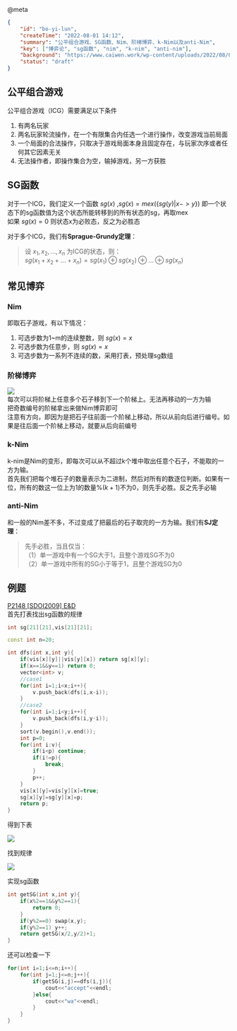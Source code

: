 @meta

```json
{
	"id": "bo-yi-lun",
	"createTime": "2022-08-01 14:12",
	"summary": "公平组合游戏、SG函数、Nim、阶梯博弈、k-Nim以及anti-Nim",
	"key": ["博弈论", "sg函数", "nim", "k-nim", "anti-nim"],
	"background": "https://www.caiwen.work/wp-content/uploads/2022/08/0_1313488616cRqz.jpg",
	"status": "draft"
}
```

## 公平组合游戏

公平组合游戏（ICG）需要满足以下条件

1. 有两名玩家
2. 两名玩家轮流操作，在一个有限集合内任选一个进行操作，改变游戏当前局面
3. 一个局面的合法操作，只取决于游戏局面本身且固定存在，与玩家次序或者任何其它因素无关
4. 无法操作者，即操作集合为空，输掉游戏，另一方获胜

## SG函数

对于一个ICG，我们定义一个函数 $sg(x)$ ,$sg(x)=mex(\{ sg(y)|x->y \})$ 即一个状态下的sg函数值为这个状态所能转移到的所有状态的sg，再取mex  
如果 $sg(x)=0$ 则状态x为必败态，反之为必胜态

对于多个ICG，我们有**Sprague-Grundy定理**：

> 设 $x_1,x_2,...,x_n$ 为ICG的状态，则：  
> $sg(x_1+x_2+...+x_n)=sg(x_1) \oplus sg(x_2) \oplus ... \oplus sg(x_n)$

## 常见博弈

### Nim

即取石子游戏，有以下情况：

1. 可选步数为1~m的连续整数，则 $sg(x)=x%(m+1)$
2. 可选步数为任意步，则 $sg(x)=x$
3. 可选步数为一系列不连续的数，采用打表，预处理sg数组

### 阶梯博弈

![](https://www.caiwen.work/wp-content/uploads/2022/08/0_1313488616cRqz.jpg)  
每次可以将阶梯上任意多个石子移到下一个阶梯上。无法再移动的一方为输  
把奇数编号的阶梯拿出来做Nim博弈即可  
注意有方向，即因为是把石子往前面一个阶梯上移动，所以从前向后进行编号。如果是往后面一个阶梯上移动，就要从后向前编号

### k-Nim

k-nim是Nim的变形，即每次可以从不超过k个堆中取出任意个石子，不能取的一方为输。  
首先我们把每个堆石子的数量表示为二进制，然后对所有的数逐位判断。如果有一位，所有的数这一位上为1的数量$\%(k+1)$不为0，则先手必胜。反之先手必输

### anti-Nim

和一般的Nim差不多，不过变成了把最后的石子取完的一方为输。我们有**SJ定理**：

> 先手必胜，当且仅当：  
> （1）单一游戏中有一个SG大于1，且整个游戏SG不为0  
> （2）单一游戏中所有的SG小于等于1，且整个游戏SG为0

## 例题

[P2148 [SDOI2009] E&D](https://www.luogu.com.cn/problem/P2148#submit)  
首先打表找出sg函数的规律

```cpp
int sg[21][21],vis[21][21];

const int n=20;

int dfs(int x,int y){
	if(vis[x][y]||vis[y][x]) return sg[x][y];
	if(x==1&&y==1) return 0;
	vector<int> v;
	//case1
	for(int i=1;i<x;i++){
		v.push_back(dfs(i,x-i));
	}
	//case2
	for(int i=1;i<y;i++){
		v.push_back(dfs(i,y-i));
	}
	sort(v.begin(),v.end());
	int p=0;
	for(int i:v){
		if(i<p) continue;
		if(i!=p){
			break;
		}
		p++;
	}
	vis[x][y]=vis[y][x]=true;
	sg[x][y]=sg[y][x]=p;
	return p;
}
```

得到下表

![](https://www.caiwen.work/wp-content/uploads/2022/08/v2-7cb5ba12b143387b381c6c2405c74657_r.png)

找到规律

![](https://www.caiwen.work/wp-content/uploads/2022/08/v2-1ea2c34a3d82d87c16ccf2e89c33c6cb_720w.png)

实现sg函数

```cpp
int getSG(int x,int y){
	if(x%2==1&&y%2==1){
		return 0;
	}
	if(y%2==0) swap(x,y);
	if(y%2==1) y++;
	return getSG(x/2,y/2)+1;
}
```

还可以检查一下

```cpp
for(int i=1;i<=n;i++){
	for(int j=1;j<=n;j++){
		if(getSG(i,j)==dfs(i,j)){
			cout<<"accept"<<endl;
		}else{
			cout<<"wa"<<endl;
		}
	}
}
```
